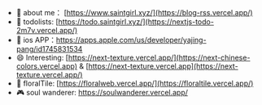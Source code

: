 
- 👩 about me： [https://www.saintgirl.xyz/](https://blog-rss.vercel.app/)
- 💖 todolists:  [https://todo.saintgirl.xyz/](https://nextjs-todo-2m7v.vercel.app/)
- 🌟 ios APP：https://apps.apple.com/us/developer/yajing-pang/id1745831534
- 😄 Interesting:  [https://next-texture.vercel.app/](https://next-chinese-colors.vercel.app) & [https://next-texture.vercel.app](https://next-texture.vercel.app/)
- 🌸 floralTile:  [https://floralweb.vercel.app/](https://floraltile.vercel.app/)
- 🎮  soul wanderer: https://soulwanderer.vercel.app/








